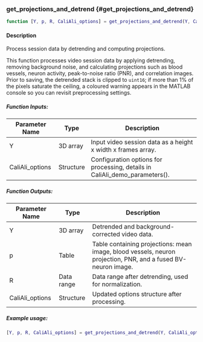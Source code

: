 ### get_projections_and_detrend {#get_projections_and_detrend}

```matlab
function [Y, p, R, CaliAli_options] = get_projections_and_detrend(Y, CaliAli_options)
```

#### Description
Process session data by detrending and computing projections.

This function processes video session data by applying detrending, removing background noise, and calculating projections such as blood vessels, neuron activity, peak-to-noise ratio (PNR), and correlation images. Prior to saving, the detrended stack is clipped to `uint16`; if more than 1% of the pixels saturate the ceiling, a coloured warning appears in the MATLAB console so you can revisit preprocessing settings.

##### Function Inputs:
| Parameter Name | Type    | Description                                      |
|----------------|---------|--------------------------------------------------|
| Y              | 3D array | Input video session data as a height x width x frames array. |
| CaliAli_options| Structure| Configuration options for processing, details in CaliAli_demo_parameters(). |

##### Function Outputs:
| Parameter Name | Type    | Description                                      |
|----------------|---------|--------------------------------------------------|
| Y              | 3D array | Detrended and background-corrected video data.   |
| p              | Table   | Table containing projections: mean image, blood vessels, neuron projection, PNR, and a fused BV-neuron image.|
| R              | Data range| Data range after detrending, used for normalization. |
| CaliAli_options| Structure| Updated options structure after processing.     |

##### Example usage:
```matlab
[Y, p, R, CaliAli_options] = get_projections_and_detrend(Y, CaliAli_options);
```
